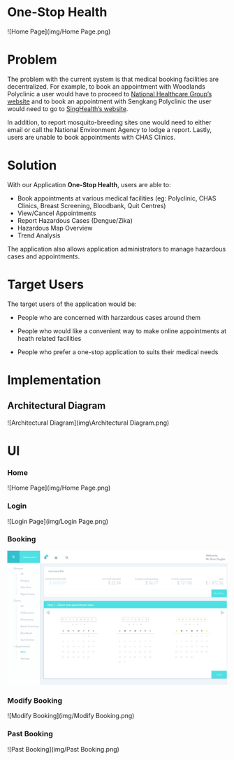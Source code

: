 # One-Stop Health

![Home Page](img/Home Page.png)



# Problem

The problem with the current system is that medical booking facilities are decentralized. For example, to book an appointment with Woodlands Polyclinic a user would have to proceed to [National Healthcare Group’s website](https://www.nhgp.com.sg) and to book an appointment with Sengkang Polyclinic the user would need to go to [SingHealth’s website](https://polyclinic.singhealth.com.sg).

In addition, to report mosquito-breeding sites one would need to either email or call the National Environment Agency to lodge a report. Lastly, users are unable to book appointments with CHAS Clinics.



# Solution

With our Application **One-Stop Health**, users are able to:

* Book appointments at various medical facilities (eg: Polyclinic, CHAS Clinics, Breast Screening, Bloodbank, Quit Centres)
* View/Cancel Appointments
* Report Hazardous Cases (Dengue/Zika)
* Hazardous Map Overview
* Trend Analysis

The application also allows application administrators to manage hazardous cases and appointments.



# Target Users

The target users of the application would be:

* People who are concerned with harzardous cases around them

* People who would like a convenient way to make online appointments at heath related facilities

* People who prefer a one-stop application to suits their medical needs



# Implementation

## Architectural Diagram

![Architectural Diagram](img\Architectural Diagram.png)



# UI

### Home

![Home Page](img/Home Page.png)

### Login

![Login Page](img/Login Page.png)

### Booking

![Booking](img/Booking.png)

### Modify Booking

![Modify Booking](img/Modify Booking.png)

### Past Booking

![Past Booking](img/Past Booking.png)
